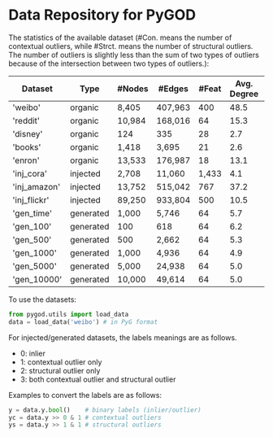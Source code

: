 # Data Repository for PyGOD

The statistics of the available dataset (#Con. means the number of contextual outliers, while #Strct. means the number of structural outliers. The number of outliers is slightly less than the sum of two types of outliers because of the intersection between two types of outliers.):

| Dataset      | Type      | #Nodes | #Edges  | \#Feat | Avg. Degree | #Con. | #Strct. | #Outliers | Outlier Ratio |
| ------------ | --------- | ------ | ------- | ------ | ----------- | ----- | ------- | --------- | ------------- |
| 'weibo'      | organic   | 8,405  | 407,963 | 400    | 48.5        | -     | -       | 868       | 10.3%         |
| 'reddit'     | organic   | 10,984 | 168,016 | 64     | 15.3        | -     | -       | 366       | 3.3%          |
| 'disney'     | organic   | 124    | 335     | 28     | 2.7         | -     | -       | 6         | 4.8%          |
| 'books'      | organic   | 1,418  | 3,695   | 21     | 2.6         | -     | -       | 28        | 2.0%          |
| 'enron'      | organic   | 13,533 | 176,987 | 18     | 13.1        | -     | -       | 5         | 0.04%         |
| 'inj_cora'   | injected  | 2,708  | 11,060  | 1,433  | 4.1         | 70    | 70      | 138       | 5.1%          |
| 'inj_amazon' | injected  | 13,752 | 515,042 | 767    | 37.2        | 350   | 350     | 694       | 5.0%          |
| 'inj_flickr' | injected  | 89,250 | 933,804 | 500    | 10.5        | 2,240 | 2,240   | 4,414     | 4.9%          |
| 'gen_time'   | generated | 1,000  | 5,746   | 64     | 5.7         | 100   | 100     | 189       | 18.9%         |
| 'gen_100'    | generated | 100    | 618     | 64     | 6.2         | 10    | 10      | 18        | 18.0%         |
| 'gen_500'    | generated | 500    | 2,662   | 64     | 5.3         | 10    | 10      | 20        | 4.0%          |
| 'gen_1000'   | generated | 1,000  | 4,936   | 64     | 4.9         | 10    | 10      | 20        | 2.0%          |
| 'gen_5000'   | generated | 5,000  | 24,938  | 64     | 5.0         | 10    | 10      | 20        | 0.4%          |
| 'gen_10000'  | generated | 10,000 | 49,614  | 64     | 5.0         | 10    | 10      | 20        | 0.2%          |

To use the datasets:

```python
from pygod.utils import load_data
data = load_data('weibo') # in PyG format
```

For injected/generated datasets, the labels meanings are as follows. 

- 0: inlier
- 1: contextual outlier only
- 2: structural outlier only
- 3: both contextual outlier and structural outlier

Examples to convert the labels are as follows:

```python
y = data.y.bool()    # binary labels (inlier/outlier)
yc = data.y >> 0 & 1 # contextual outliers
ys = data.y >> 1 & 1 # structural outliers
```


